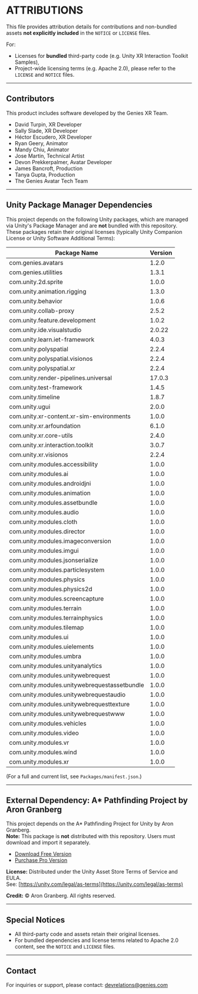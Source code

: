 # ATTRIBUTIONS

This file provides attribution details for contributions and non-bundled assets **not explicitly included** in the `NOTICE` or `LICENSE` files.

For:
- Licenses for **bundled** third-party code (e.g. Unity XR Interaction Toolkit Samples),
- Project-wide licensing terms (e.g. Apache 2.0),
please refer to the `LICENSE` and `NOTICE` files.

---

## Contributors

This product includes software developed by the Genies XR Team.

- David Turpin, XR Developer  
- Sally Slade, XR Developer  
- Héctor Escudero, XR Developer  
- Ryan Geery, Animator  
- Mandy Chiu, Animator  
- Jose Martin, Technical Artist  
- Devon Prekkerpalmer, Avatar Developer  
- James Bancroft, Production  
- Tanya Gupta, Production  
- The Genies Avatar Tech Team

---

## Unity Package Manager Dependencies

This project depends on the following Unity packages, which are managed via Unity's Package Manager and are **not** bundled with this repository. These packages retain their original licenses (typically Unity Companion License or Unity Software Additional Terms):

| Package Name                               | Version  |
|--------------------------------------------|----------|
| com.genies.avatars                         | 1.2.0    |
| com.genies.utilities                       | 1.3.1    |
| com.unity.2d.sprite                        | 1.0.0    |
| com.unity.animation.rigging                | 1.3.0    |
| com.unity.behavior                         | 1.0.6    |
| com.unity.collab-proxy                     | 2.5.2    |
| com.unity.feature.development              | 1.0.2    |
| com.unity.ide.visualstudio                 | 2.0.22   |
| com.unity.learn.iet-framework              | 4.0.3    |
| com.unity.polyspatial                      | 2.2.4    |
| com.unity.polyspatial.visionos             | 2.2.4    |
| com.unity.polyspatial.xr                   | 2.2.4    |
| com.unity.render-pipelines.universal       | 17.0.3   |
| com.unity.test-framework                   | 1.4.5    |
| com.unity.timeline                         | 1.8.7    |
| com.unity.ugui                             | 2.0.0    |
| com.unity.xr-content.xr-sim-environments   | 1.0.0    |
| com.unity.xr.arfoundation                  | 6.1.0    |
| com.unity.xr.core-utils                    | 2.4.0    |
| com.unity.xr.interaction.toolkit           | 3.0.7    |
| com.unity.xr.visionos                      | 2.2.4    |
| com.unity.modules.accessibility            | 1.0.0    |
| com.unity.modules.ai                       | 1.0.0    |
| com.unity.modules.androidjni               | 1.0.0    |
| com.unity.modules.animation                | 1.0.0    |
| com.unity.modules.assetbundle              | 1.0.0    |
| com.unity.modules.audio                    | 1.0.0    |
| com.unity.modules.cloth                    | 1.0.0    |
| com.unity.modules.director                 | 1.0.0    |
| com.unity.modules.imageconversion          | 1.0.0    |
| com.unity.modules.imgui                    | 1.0.0    |
| com.unity.modules.jsonserialize            | 1.0.0    |
| com.unity.modules.particlesystem           | 1.0.0    |
| com.unity.modules.physics                  | 1.0.0    |
| com.unity.modules.physics2d                | 1.0.0    |
| com.unity.modules.screencapture            | 1.0.0    |
| com.unity.modules.terrain                  | 1.0.0    |
| com.unity.modules.terrainphysics           | 1.0.0    |
| com.unity.modules.tilemap                  | 1.0.0    |
| com.unity.modules.ui                       | 1.0.0    |
| com.unity.modules.uielements               | 1.0.0    |
| com.unity.modules.umbra                    | 1.0.0    |
| com.unity.modules.unityanalytics           | 1.0.0    |
| com.unity.modules.unitywebrequest          | 1.0.0    |
| com.unity.modules.unitywebrequestassetbundle | 1.0.0  |
| com.unity.modules.unitywebrequestaudio     | 1.0.0    |
| com.unity.modules.unitywebrequesttexture   | 1.0.0    |
| com.unity.modules.unitywebrequestwww       | 1.0.0    |
| com.unity.modules.vehicles                 | 1.0.0    |
| com.unity.modules.video                    | 1.0.0    |
| com.unity.modules.vr                       | 1.0.0    |
| com.unity.modules.wind                     | 1.0.0    |
| com.unity.modules.xr                       | 1.0.0    |

(For a full and current list, see `Packages/manifest.json`.)

---

## External Dependency: A* Pathfinding Project by Aron Granberg

This project depends on the A* Pathfinding Project for Unity by Aron Granberg.  
**Note:** This package is **not** distributed with this repository. Users must download and import it separately.

- [Download Free Version](https://arongranberg.com/astar/download)  
- [Purchase Pro Version](https://arongranberg.com/astar/)

**License:** Distributed under the Unity Asset Store Terms of Service and EULA.  
See: [https://unity.com/legal/as-terms](https://unity.com/legal/as-terms)

**Credit:** © Aron Granberg. All rights reserved.

---

## Special Notices

- All third-party code and assets retain their original licenses.
- For bundled dependencies and license terms related to Apache 2.0 content, see the `NOTICE` and `LICENSE` files.

---

## Contact

For inquiries or support, please contact: devrelations@genies.com

